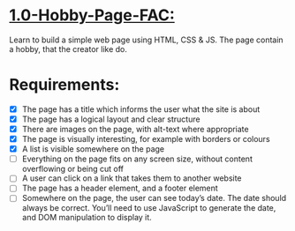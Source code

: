 # [1.0-Hobby-Page-FAC:](https://suda94.github.io/1.0-Hobby-Page/)

Learn to build a simple web page using HTML, CSS & JS.
The page contain a hobby, that the creator like do.

# Requirements:

- [x] The page has a title which informs the user what the site is about<br>
- [x] The page has a logical layout and clear structure <br>
- [x] There are images on the page, with alt-text where appropriate<br>
- [x] The page is visually interesting, for example with borders or colours <br>
- [x] A list is visible somewhere on the page<br>
- [ ] Everything on the page fits on any screen size, without content overflowing or being cut off <br>
- [ ] A user can click on a link that takes them to another website <br>
- [ ] The page has a header element, and a footer element <br>
- [ ] Somewhere on the page, the user can see today’s date. The date should always be correct. You’ll need to use JavaScript to generate the date, and DOM manipulation to display it.
